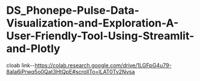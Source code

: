 # DS_Phonepe-Pulse-Data-Visualization-and-Exploration-A-User-Friendly-Tool-Using-Streamlit-and-Plotly

cloab link--https://colab.research.google.com/drive/1LGFpG4u79-8aIa6iPrwq5o0Qat3HtQpE#scrollTo=lLAT0Tv2Nvsa
